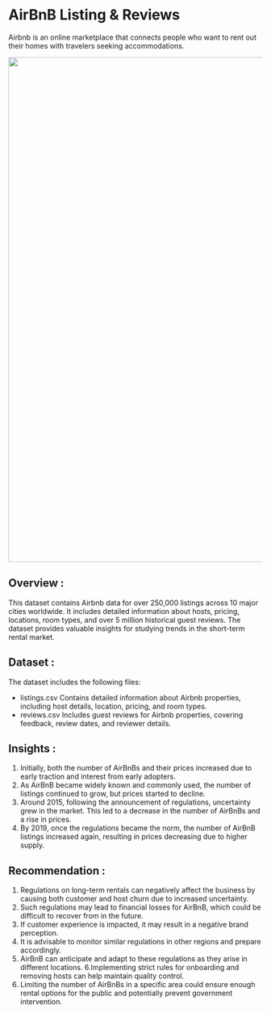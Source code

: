 # AirBnB Listing & Reviews
Airbnb is an online marketplace that connects people who want to rent out their homes with travelers seeking accommodations. 

<img src="https://www.smarthouse.com.au/wp-content/uploads/2024/03/image-airbnb-scaled-1.jpg" width=1000>

## Overview :
This dataset contains Airbnb data for over 250,000 listings across 10 major cities worldwide. It includes detailed information about hosts, pricing, locations, room types, and over 5 million historical guest reviews. The dataset provides valuable insights for studying trends in the short-term rental market.

## Dataset :
The dataset includes the following files:
- listings.csv
Contains detailed information about Airbnb properties, including host details, location, pricing, and room types.
- reviews.csv
Includes guest reviews for Airbnb properties, covering feedback, review dates, and reviewer details.

## Insights :
1. Initially, both the number of AirBnBs and their prices increased due to early traction and interest from early adopters.
2. As AirBnB became widely known and commonly used, the number of listings continued to grow, but prices started to decline.
3. Around 2015, following the announcement of regulations, uncertainty grew in the market. This led to a decrease in the number of AirBnBs and a rise in prices.
4. By 2019, once the regulations became the norm, the number of AirBnB listings increased again, resulting in prices decreasing due to higher supply.
   
## Recommendation :
1. Regulations on long-term rentals can negatively affect the business by causing both customer and host churn due to increased uncertainty.
2. Such regulations may lead to financial losses for AirBnB, which could be difficult to recover from in the future.
3. If customer experience is impacted, it may result in a negative brand perception.
4. It is advisable to monitor similar regulations in other regions and prepare accordingly.
5. AirBnB can anticipate and adapt to these regulations as they arise in different locations.
6.Implementing strict rules for onboarding and removing hosts can help maintain quality control.
7. Limiting the number of AirBnBs in a specific area could ensure enough rental options for the public and potentially prevent government intervention.
